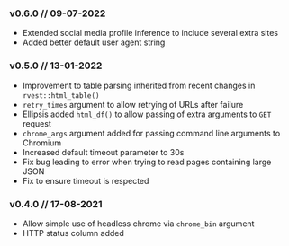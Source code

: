 ### v0.6.0 // 09-07-2022
+ Extended social media profile inference to include several extra sites
+ Added better default user agent string

### v0.5.0 // 13-01-2022
+ Improvement to table parsing inherited from recent changes in `rvest::html_table()`
+ `retry_times` argument to allow retrying of URLs after failure
+ Ellipsis added  `html_df()` to allow passing of extra arguments to `GET` request
+ `chrome_args` argument added for passing command line arguments to Chromium
+ Increased default timeout parameter to 30s
+ Fix bug leading to error when trying to read pages containing large JSON 
+ Fix to ensure timeout is respected

### v0.4.0 // 17-08-2021
+ Allow simple use of headless chrome via `chrome_bin` argument
+ HTTP status column added
